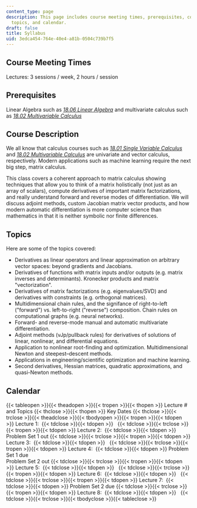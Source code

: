 ```yaml
---
content_type: page
description: This page includes course meeting times, prerequisites, course description,
  topics, and calendar.
draft: false
title: Syllabus
uid: 3edca454-764e-40e4-a81b-0504c739b7f5
---
```

## Course Meeting Times

Lectures: 3 sessions / week, 2 hours / session

## Prerequisites

Linear Algebra such as [*18.06 Linear Algebra*](https://old.ocw.mit.edu/courses/mathematics/18-06sc-linear-algebra-fall-2011/) and multivariate calculus such as [*18.02 Multivariable Calculus*](https://ocw.mit.edu/courses/18-02sc-multivariable-calculus-fall-2010/)

## Course Description

We all know that calculus courses such as [*18.01 Single Variable Calculus*](https://ocw.mit.edu/courses/18-01sc-single-variable-calculus-fall-2010/) and [*18.02 Multivariable Calculus*](https://ocw.mit.edu/courses/18-02sc-multivariable-calculus-fall-2010/) are univariate and vector calculus, respectively. Modern applications such as machine learning require the next big step, matrix calculus.

This class covers a coherent approach to matrix calculus showing techniques that allow you to think of a matrix holistically (not just as an array of scalars), compute derivatives of important matrix factorizations, and really understand forward and reverse modes of differentiation. We will discuss adjoint methods, custom Jacobian matrix vector products, and how modern automatic differentiation is more computer science than mathematics in that it is neither symbolic nor finite differences. 

## Topics

Here are some of the topics covered:

- Derivatives as linear operators and linear approximation on arbitrary vector spaces: beyond gradients and Jacobians.
- Derivatives of functions with matrix inputs and/or outputs (e.g. matrix inverses and determinants). Kronecker products and matrix "vectorization".
- Derivatives of matrix factorizations (e.g. eigenvalues/SVD) and derivatives with constraints (e.g. orthogonal matrices).
- Multidimensional chain rules, and the signifance of right-to-left ("forward") vs. left-to-right ("reverse") composition. Chain rules on computational graphs (e.g. neural networks).
- Forward- and reverse-mode manual and automatic multivariate differentiation.
- Adjoint methods (vJp/pullback rules) for derivatives of solutions of linear, nonlinear, and differential equations.
- Application to nonlinear root-finding and optimization. Multidimensional Newton and steepest–descent methods.
- Applications in engineering/scientific optimization and machine learning.
- Second derivatives, Hessian matrices, quadratic approximations, and quasi-Newton methods.

## Calendar

{{< tableopen >}}{{< theadopen >}}{{< tropen >}}{{< thopen >}}
Lecture # and Topics
{{< thclose >}}{{< thopen >}}
Key Dates
{{< thclose >}}{{< trclose >}}{{< theadclose >}}{{< tbodyopen >}}{{< tropen >}}{{< tdopen >}}
Lecture 1: 
{{< tdclose >}}{{< tdopen >}}
 
{{< tdclose >}}{{< trclose >}}{{< tropen >}}{{< tdopen >}}
Lecture 2: 
{{< tdclose >}}{{< tdopen >}}
Problem Set 1 out
{{< tdclose >}}{{< trclose >}}{{< tropen >}}{{< tdopen >}}
Lecture 3: 
{{< tdclose >}}{{< tdopen >}}
 
{{< tdclose >}}{{< trclose >}}{{< tropen >}}{{< tdopen >}}
Lecture 4: 
{{< tdclose >}}{{< tdopen >}}
Problem Set 1 due  
Problem Set 2 out
{{< tdclose >}}{{< trclose >}}{{< tropen >}}{{< tdopen >}}
Lecture 5: 
{{< tdclose >}}{{< tdopen >}}
 
{{< tdclose >}}{{< trclose >}}{{< tropen >}}{{< tdopen >}}
Lecture 6: 
{{< tdclose >}}{{< tdopen >}}
 
{{< tdclose >}}{{< trclose >}}{{< tropen >}}{{< tdopen >}}
Lecture 7: 
{{< tdclose >}}{{< tdopen >}}
Problem Set 2 due
{{< tdclose >}}{{< trclose >}}{{< tropen >}}{{< tdopen >}}
Lecture 8: 
{{< tdclose >}}{{< tdopen >}}
 
{{< tdclose >}}{{< trclose >}}{{< tbodyclose >}}{{< tableclose >}}